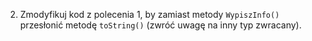 2. Zmodyfikuj kod z polecenia 1, by zamiast metody `WypiszInfo()` przesłonić metodę `toString()` (zwróć uwagę na inny typ zwracany).
